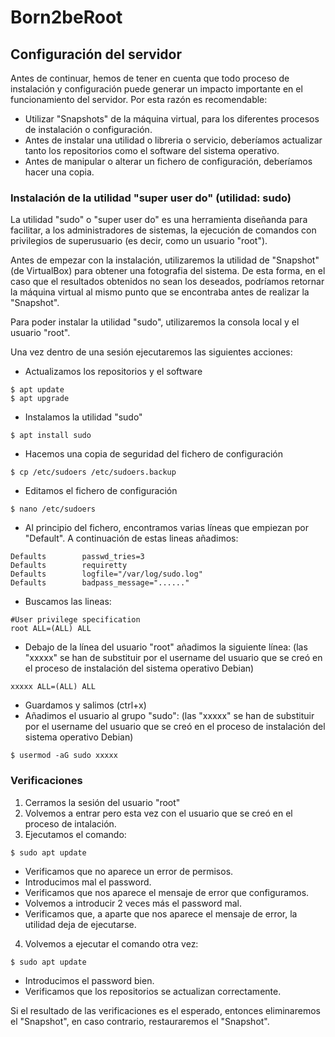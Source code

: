# Born2beRoot

## Configuración del servidor

Antes de continuar, hemos de tener en cuenta que todo proceso de instalación y configuración puede generar un impacto importante en el funcionamiento del servidor. Por esta razón es recomendable:

- Utilizar "Snapshots" de la máquina virtual, para los diferentes procesos de instalación o configuración.
- Antes de instalar una utilidad o libreria o servicio, deberíamos actualizar tanto los repositorios como el software del sistema operativo.
- Antes de manipular o alterar un fichero de configuración, deberíamos hacer una copia.

### Instalación de la utilidad "super user do" (utilidad: sudo)

La utilidad "sudo" o "super user do" es una herramienta diseñanda para facilitar, a los administradores de sistemas, la ejecución de comandos con privilegios de superusuario (es decir, como un usuario "root").

Antes de empezar con la instalación, utilizaremos la utilidad de "Snapshot" (de VirtualBox) para obtener una fotografia del sistema. De esta forma, en el caso que el resultados obtenidos no sean los deseados, podríamos retornar la máquina virtual al mismo punto que se encontraba antes de realizar la "Snapshot".

Para poder instalar la utilidad "sudo", utilizaremos la consola local y el usuario "root". 

Una vez dentro de una sesión ejecutaremos las siguientes acciones: 

- Actualizamos los repositorios y el software
```
$ apt update
$ apt upgrade
```
- Instalamos la utilidad "sudo"
```
$ apt install sudo
```
- Hacemos una copia de seguridad del fichero de configuración
```
$ cp /etc/sudoers /etc/sudoers.backup
```
- Editamos el fichero de configuración
```
$ nano /etc/sudoers
```
- Al principio del fichero, encontramos varias líneas que empiezan por "Default". A continuación de estas lineas añadimos:
```
Defaults        passwd_tries=3
Defaults        requiretty
Defaults        logfile="/var/log/sudo.log"
Defaults        badpass_message="......"
```
- Buscamos las lineas:
```
#User privilege specification
root ALL=(ALL) ALL
```
- Debajo de la línea del usuario "root" añadimos la siguiente línea: (las "xxxxx" se han de substituir por el username del usuario que se creó en el proceso de instalación del sistema operativo Debian)
```
xxxxx ALL=(ALL) ALL
```
- Guardamos y salimos (ctrl+x)
- Añadimos el usuario al grupo "sudo": (las "xxxxx" se han de substituir por el username del usuario que se creó en el proceso de instalación del sistema operativo Debian)
```
$ usermod -aG sudo xxxxx
```
### Verificaciones

1. Cerramos la sesión del usuario "root"
2. Volvemos a entrar pero esta vez con el usuario que se creó en el proceso de intalación.
3. Ejecutamos el comando:
```
$ sudo apt update
```
  - Verificamos que no aparece un error de permisos.
  - Introducimos mal el password. 
  - Verificamos que nos aparece el mensaje de error que configuramos.
  - Volvemos a introducir 2 veces más el password mal. 
  - Verificamos que, a aparte que nos aparece el mensaje de error, la utilidad deja de ejecutarse.
4. Volvemos a ejecutar el comando otra vez:
```
$ sudo apt update
``` 
  - Introducimos el password bien.
  - Verificamos que los repositorios se actualizan correctamente.

Si el resultado de las verificaciones es el esperado, entonces eliminaremos el "Snapshot", en caso contrario, restauraremos el "Snapshot". 

